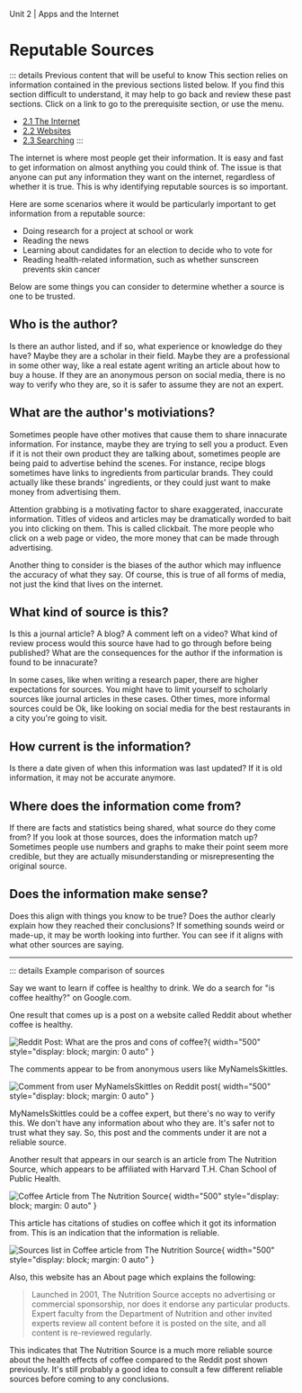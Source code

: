 Unit 2 | Apps and the Internet

# Reputable Sources

::: details Previous content that will be useful to know
This section relies on information contained in the previous sections listed below. If you find this section difficult to understand, it may help to go back and review these past sections. Click on a link to go to the prerequisite section, or use the menu.

- [2.1 The Internet](2.1-the-internet.md)
- [2.2 Websites](2.2-websites.md)
- [2.3 Searching](2.3-searching.md)
  :::

The internet is where most people get their information. It is easy and fast to get information on almost anything you could think of. The issue is that anyone can put any information they want on the internet, regardless of whether it is true. This is why identifying reputable sources is so important.

Here are some scenarios where it would be particularly important to get information from a reputable source:

- Doing research for a project at school or work
- Reading the news
- Learning about candidates for an election to decide who to vote for
- Reading health-related information, such as whether sunscreen prevents skin cancer

Below are some things you can consider to determine whether a source is one to be trusted.

## Who is the author?

Is there an author listed, and if so, what experience or knowledge do they have? Maybe they are a scholar in their field. Maybe they are a professional in some other way, like a real estate agent writing an article about how to buy a house. If they are an anonymous person on social media, there is no way to verify who they are, so it is safer to assume they are not an expert.

## What are the author's motiviations?

Sometimes people have other motives that cause them to share innacurate information. For instance, maybe they are trying to sell you a product. Even if it is not their own product they are talking about, sometimes people are being paid to advertise behind the scenes. For instance, recipe blogs sometimes have links to ingredients from particular brands. They could actually like these brands' ingredients, or they could just want to make money from advertising them.

Attention grabbing is a motivating factor to share exaggerated, inaccurate information. Titles of videos and articles may be dramatically worded to bait you into clicking on them. This is called clickbait. The more people who click on a web page or video, the more money that can be made through advertising.

Another thing to consider is the biases of the author which may influence the accuracy of what they say. Of course, this is true of all forms of media, not just the kind that lives on the internet.

## What kind of source is this?

Is this a journal article? A blog? A comment left on a video? What kind of review process would this source have had to go through before being published? What are the consequences for the author if the information is found to be innacurate?

In some cases, like when writing a research paper, there are higher expectations for sources. You might have to limit yourself to scholarly sources like journal articles in these cases. Other times, more informal sources could be Ok, like looking on social media for the best restaurants in a city you're going to visit.

## How current is the information?

Is there a date given of when this information was last updated? If it is old information, it may not be accurate anymore.

## Where does the information come from?

If there are facts and statistics being shared, what source do they come from? If you look at those sources, does the information match up? Sometimes people use numbers and graphs to make their point seem more credible, but they are actually misunderstanding or misrepresenting the original source.

## Does the information make sense?

Does this align with things you know to be true? Does the author clearly explain how they reached their conclusions? If something sounds weird or made-up, it may be worth looking into further. You can see if it aligns with what other sources are saying.

---

::: details Example comparison of sources

Say we want to learn if coffee is healthy to drink. We do a search for "is coffee healthy?" on Google.com.

One result that comes up is a post on a website called Reddit about whether coffee is healthy.

![Reddit Post: What are the pros and cons of coffee?](/course/2-apps-and-internet/coffee-reddit-post.png){ width="500" style="display: block; margin: 0 auto" }

The comments appear to be from anonymous users like MyNameIsSkittles.

![Comment from user MyNameIsSkittles on Reddit post](/course/2-apps-and-internet/reddit-comment.png){ width="500" style="display: block; margin: 0 auto" }

MyNameIsSkittles could be a coffee expert, but there's no way to verify this. We don't have any information about who they are. It's safer not to trust what they say. So, this post and the comments under it are not a reliable source.

Another result that appears in our search is an article from The Nutrition Source, which appears to be affiliated with Harvard T.H. Chan School of Public Health.

![Coffee Article from The Nutrition Source](/course/2-apps-and-internet/coffee-article-harvard.png){ width="500" style="display: block; margin: 0 auto" }

This article has citations of studies on coffee which it got its information from. This is an indication that the information is reliable.

![Sources list in Coffee article from The Nutrition Source](/course/2-apps-and-internet/coffee-harvard-references.png){ width="500" style="display: block; margin: 0 auto" }

Also, this website has an About page which explains the following:

> Launched in 2001, The Nutrition Source accepts no advertising or commercial sponsorship, nor does it endorse any particular products. Expert faculty from the Department of Nutrition and other invited experts review all content before it is posted on the site, and all content is re-reviewed regularly.

This indicates that The Nutrition Source is a much more reliable source about the health effects of coffee compared to the Reddit post shown previously. It's still probably a good idea to consult a few different reliable sources before coming to any conclusions.
